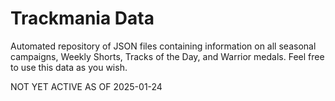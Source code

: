 # Trackmania Data

Automated repository of JSON files containing information on all seasonal campaigns, Weekly Shorts, Tracks of the Day, and Warrior medals. Feel free to use this data as you wish.

NOT YET ACTIVE AS OF 2025-01-24
